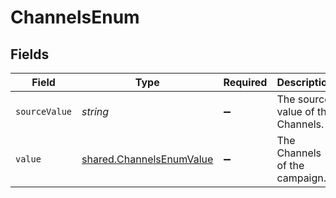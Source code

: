 # ChannelsEnum


## Fields

| Field                                                                       | Type                                                                        | Required                                                                    | Description                                                                 | Example                                                                     |
| --------------------------------------------------------------------------- | --------------------------------------------------------------------------- | --------------------------------------------------------------------------- | --------------------------------------------------------------------------- | --------------------------------------------------------------------------- |
| `sourceValue`                                                               | *string*                                                                    | :heavy_minus_sign:                                                          | The source value of the Channels.                                           | SMS                                                                         |
| `value`                                                                     | [shared.ChannelsEnumValue](../../../sdk/models/shared/channelsenumvalue.md) | :heavy_minus_sign:                                                          | The Channels of the campaign.                                               | sms                                                                         |